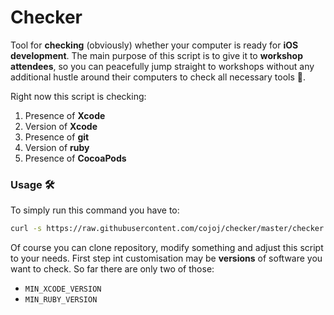 # Checker

Tool for **checking** (obviously) whether your computer is ready for **iOS development**.
The main purpose of this script is to give it to **workshop attendees**, so you can peacefully jump straight to workshops without any additional hustle around their computers to check all necessary tools 🙌.

Right now this script is checking:

1. Presence of **Xcode**
2. Version of **Xcode**
3. Presence of **git**
4. Version of **ruby**
5. Presence of **CocoaPods**

### Usage 🛠

To simply run this command you have to:
```bash
curl -s https://raw.githubusercontent.com/cojoj/checker/master/checker.sh | sh
```

Of course you can clone repository, modify something and adjust this script to your needs.
First step int customisation may be **versions** of software you want to check. So far there are only two of those:

+ `MIN_XCODE_VERSION`
+ `MIN_RUBY_VERSION`
